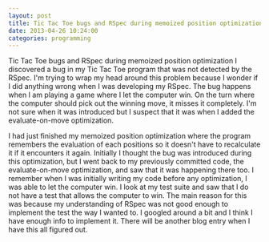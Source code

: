 ```yaml
---
layout: post
title: Tic Tac Toe bugs and RSpec during memoized position optimization
date: 2013-04-26 10:24:00
categories: programming
---
```

Tic Tac Toe bugs and RSpec during memoized position optimization	I discovered
a bug in my Tic Tac Toe program that was not detected by the RSpec.  I'm trying
to wrap my head around this problem because I wonder if I did anything wrong
when I was developing my RSpec.  The bug happens when I am playing a game where
I let the computer win.  On the turn where the computer should pick out the
winning move, it misses it completely.  I'm not sure when it was introduced but
I suspect that it was when I added the evaluate-on-move optimization.

I had just finished my memoized position optimization where the program
remembers the evaluation of each positions so it doesn't have to recalculate it
if it encounters it again.  Initially I thought the bug was introduced during
this optimization, but I went back to my previously committed code, the
evaluate-on-move optimization, and saw that it was happening there too.  I
remember when I was initially writing my code before any optimization,  I was
able to let the computer win.  I look at my test suite and saw that I do not
have a test that allows the computer to win.  The main reason for this was
because my understanding of RSpec was not good enough to implement the test the
way I wanted to.  I googled around a bit and I think I have enough info to
implement it.  There will be another blog entry when I have this all figured
out.
